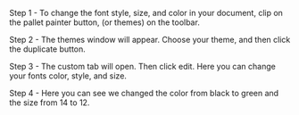 
Step 1 - To change the font style, size, and color in your document, clip on the pallet painter button, (or themes) on the toolbar.

Step 2 - The themes window will appear. Choose your theme, and then click the duplicate button.

Step 3 - The custom tab will open. Then click edit. Here you can change your fonts color, style, and size.

Step 4 - Here you can see we changed the color from black to green and the size from 14 to 12. 
